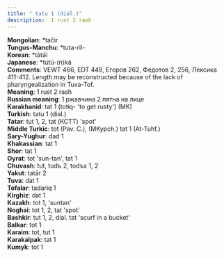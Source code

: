 ```yaml
---
title: " tatu 1 (dial.)"
description:  1 rust 2 rash
---
```


<strong>Mongolian</strong>:  *tačir<br>
<strong>Tungus-Manchu</strong>:  *tuta-ril-<br>
<strong>Korean</strong>:  *tǝ̀tǝ́i<br>
<strong>Japanese</strong>:  *tútú-(n)ká<br>
<strong>Comments</strong>:  VEWT 466, EDT 449, Егоров 262, Федотов 2, 256, Лексика 411-412. Length may be reconstructed because of the lack of pharyngealization in Tuva-Tof.<br>
<strong>Meaning</strong>:  1 rust 2 rash<br>
<strong>Russian meaning</strong>:  1 ржавчина 2 пятна на лице<br>
<strong>Karakhanid</strong>:  tat 1 (totɨq- 'to get rusty') (MK)<br>
<strong>Turkish</strong>:  tatu 1 (dial.)<br>
<strong>Tatar</strong>:  tut 1, 2, tat (КСТТ) 'spot'<br>
<strong>Middle Turkic</strong>:  tot (Pav. C.), (MKypch.) tat 1 (At-Tuhf.)<br>
<strong>Sary-Yughur</strong>:  dad 1<br>
<strong>Khakassian</strong>:  tat 1<br>
<strong>Shor</strong>:  tat 1<br>
<strong>Oyrat</strong>:  tot 'sun-tan', tat 1<br>
<strong>Chuvash</strong>:  tut, tudъ 2, todъx 1, 2<br>
<strong>Yakut</strong>:  tatār 2<br>
<strong>Tuva</strong>:  dat 1<br>
<strong>Tofalar</strong>:  tadarɨq 1<br>
<strong>Kirghiz</strong>:  dat 1<br>
<strong>Kazakh</strong>:  tot 1, 'suntan'<br>
<strong>Noghai</strong>:  tot 1, 2, tat 'spot'<br>
<strong>Bashkir</strong>:  tut 1, 2, dial. tat 'scurf in a bucket'<br>
<strong>Balkar</strong>:  tot 1<br>
<strong>Karaim</strong>:  tot, tut 1<br>
<strong>Karakalpak</strong>:  tat 1<br>
<strong>Kumyk</strong>:  tot 1<br>


